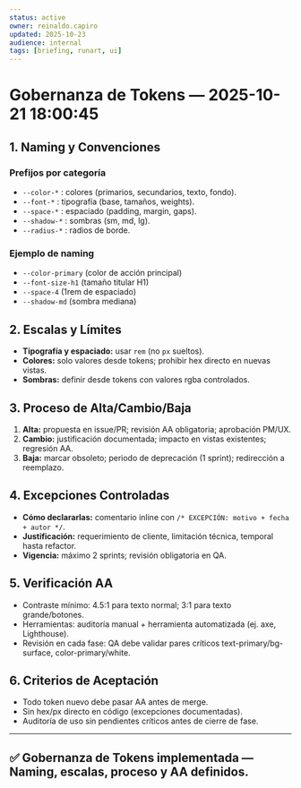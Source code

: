 ```yaml
---
status: active
owner: reinaldo.capiro
updated: 2025-10-23
audience: internal
tags: [briefing, runart, ui]
---
```


# Gobernanza de Tokens — 2025-10-21 18:00:45

## 1. Naming y Convenciones

### Prefijos por categoría
- `--color-*` : colores (primarios, secundarios, texto, fondo).
- `--font-*` : tipografía (base, tamaños, weights).
- `--space-*` : espaciado (padding, margin, gaps).
- `--shadow-*` : sombras (sm, md, lg).
- `--radius-*` : radios de borde.

### Ejemplo de naming
- `--color-primary` (color de acción principal)
- `--font-size-h1` (tamaño titular H1)
- `--space-4` (1rem de espaciado)
- `--shadow-md` (sombra mediana)

## 2. Escalas y Límites

- **Tipografía y espaciado:** usar `rem` (no `px` sueltos).
- **Colores:** solo valores desde tokens; prohibir hex directo en nuevas vistas.
- **Sombras:** definir desde tokens con valores rgba controlados.

## 3. Proceso de Alta/Cambio/Baja

1. **Alta:** propuesta en issue/PR; revisión AA obligatoria; aprobación PM/UX.
2. **Cambio:** justificación documentada; impacto en vistas existentes; regresión AA.
3. **Baja:** marcar obsoleto; periodo de deprecación (1 sprint); redirección a reemplazo.

## 4. Excepciones Controladas

- **Cómo declararlas:** comentario inline con `/* EXCEPCIÓN: motivo + fecha + autor */`.
- **Justificación:** requerimiento de cliente, limitación técnica, temporal hasta refactor.
- **Vigencia:** máximo 2 sprints; revisión obligatoria en QA.

## 5. Verificación AA

- Contraste mínimo: 4.5:1 para texto normal; 3:1 para texto grande/botones.
- Herramientas: auditoría manual + herramienta automatizada (ej. axe, Lighthouse).
- Revisión en cada fase: QA debe validar pares críticos text-primary/bg-surface, color-primary/white.

## 6. Criterios de Aceptación

- Todo token nuevo debe pasar AA antes de merge.
- Sin hex/px directo en código (excepciones documentadas).
- Auditoría de uso sin pendientes críticos antes de cierre de fase.

---
✅ Gobernanza de Tokens implementada — Naming, escalas, proceso y AA definidos.
---
